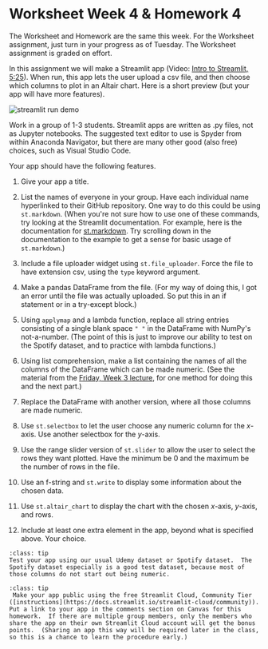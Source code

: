 # Worksheet Week 4 & Homework 4
The Worksheet and Homework are the same this week.  For the Worksheet assignment, just turn in your progress as of Tuesday.  The Worksheet assignment is graded on effort.

In this assignment we will make a Streamlit app (Video: [Intro to Streamlit, 5:25](https://www.youtube.com/embed/0sxaG5xx3MU)).  When run, this app lets the user upload a csv file, and then choose which columns to plot in an Altair chart.  Here is a short preview (but your app will have more features).

![streamlit run demo](images/streamlit_run.gif)

Work in a group of 1-3 students.  Streamlit apps are written as .py files, not as Jupyter notebooks.  The suggested text editor to use is Spyder from within Anaconda Navigator, but there are many other good (also free) choices, such as Visual Studio Code.

Your app should have the following features.

1. Give your app a title.

1.  List the names of everyone in your group.  Have each individual name hyperlinked to their GitHub repository.  One way to do this could be using `st.markdown`.  (When you're not sure how to use one of these commands, try looking at the Streamlit documentation.  For example, here is the documentation for [st.markdown](https://docs.streamlit.io/library/api-reference/text/st.markdown).  Try scrolling down in the documentation to the example to get a sense for basic usage of `st.markdown`.)

1. Include a file uploader widget using `st.file_uploader`.   Force the file to have extension csv, using the `type` keyword argument.

1. Make a pandas DataFrame from the file.  (For my way of doing this, I got an error until the file was actually uploaded.  So put this in an if statement or in a try-except block.)

1. Using `applymap` and a lambda function, replace all  string entries consisting of a single blank space `" "` in the DataFrame with NumPy's not-a-number.  (The point of this is just to improve our ability to test on the Spotify dataset, and to practice with lambda functions.)

1. Using list comprehension, make a list containing the names of all the columns of the DataFrame which can be made numeric.  (See the material from the [Friday, Week 3 lecture](Week3-Friday.ipynb), for one method for doing this and the next part.)

1. Replace the DataFrame with another version, where all those columns are made numeric.

1. Use `st.selectbox` to let the user choose any numeric column for the $x$-axis.  Use another selectbox for the $y$-axis.

1. Use the range slider version of `st.slider` to allow the user to select the rows they want plotted.  Have the minimum be 0 and the maximum be the number of rows in the file.

1. Use an f-string and `st.write` to display some information about the chosen data.

1. Use `st.altair_chart` to display the chart with the chosen $x$-axis, $y$-axis, and rows.

1. Include at least one extra element in the app, beyond what is specified above.  Your choice.

```{admonition} Optional, but recommended
:class: tip
Test your app using our usual Udemy dataset or Spotify dataset.  The Spotify dataset especially is a good test dataset, because most of those columns do not start out being numeric.
```

```{admonition} Optional, for 5 homework extra credit points
:class: tip
 Make your app public using the free Streamlit Cloud, Community Tier ([instructions](https://docs.streamlit.io/streamlit-cloud/community)).  Put a link to your app in the comments section on Canvas for this homework.  If there are multiple group members, only the members who share the app on their own Streamlit Cloud account will get the bonus points.  (Sharing an app this way will be required later in the class, so this is a chance to learn the procedure early.)
 ```
